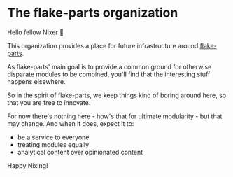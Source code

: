 # The flake-parts organization

Hello fellow Nixer 👋

This organization provides a place for future infrastructure around [flake-parts](https://flake.parts).

As flake-parts' main goal is to provide a common ground for otherwise disparate modules to be combined, you'll find that the interesting stuff happens elsewhere.

So in the spirit of flake-parts, we keep things kind of boring around here, so that you are free to innovate.

For now there's nothing here - how's that for ultimate modularity - but that may change. And when it does, expect it to:
  - be a service to everyone
  - treating modules equally
  - analytical content over opinionated content

Happy Nixing!
